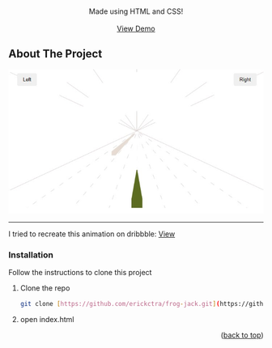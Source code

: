 <br />
<div align="center">
  <p align="center">
    Made using HTML and CSS!
    <br />
    <br />
    <a target="_blank" href="https://erickctra.github.io/css-animation-traffic/">View Demo</a>

  </p>
</div>

## About The Project

![alt text](./assets/screenshot.jpg)

<hr>

I tried to recreate this animation on dribbble: <a target="_blank" href="https://dribbble.com/shots/21701623-Website-hero-main-landing-page-design">View</a>


### Installation

Follow the instructions to clone this project

1. Clone the repo
   ```sh
   git clone [https://github.com/erickctra/frog-jack.git](https://github.com/erickctra/css-animation-traffic.git)
   ```
2. open index.html


<p align="right">(<a href="#top">back to top</a>)</p>
